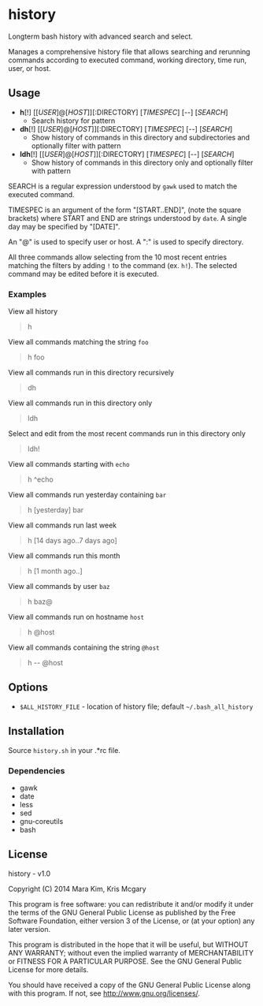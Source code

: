 # history

Longterm bash history with advanced search and select.

Manages a comprehensive history file that
allows searching and rerunning commands according to
executed command, working directory, time run, user, or host.


## Usage

* **h**[!] [[*USER*]@[*HOST*]][:DIRECTORY] [*TIMESPEC*] [--] [*SEARCH*]
  * Search history for pattern
* **dh**[!] [[*USER*]@[*HOST*]][:DIRECTORY] [*TIMESPEC*] [--] [*SEARCH*]
  * Show history of commands in this directory and subdirectories and optionally filter with pattern
* **ldh**[!] [[*USER*]@[*HOST*]][:DIRECTORY] [*TIMESPEC*] [--] [*SEARCH*]
  * Show history of commands in this directory only and optionally filter with pattern

SEARCH is a regular expression understood by `gawk` used to match the executed command.

TIMESPEC is an argument of the form "[START..END]", (note the square brackets)
where START and END are strings understood by `date`.
A single day may be specified by "[DATE]".

An "@" is used to specify user or host.
A ":" is used to specify directory.

All three commands allow selecting from the 10 most recent entries
matching the filters by adding `!` to the command (ex. `h!`).
The selected command may be edited before it is executed.

### Examples

View all history
> h

View all commands matching the string `foo`
> h foo

View all commands run in this directory recursively
> dh

View all commands run in this directory only
> ldh

Select and edit from the most recent commands run in this directory only
> ldh!

View all commands starting with `echo`
> h ^echo

View all commands run yesterday containing `bar`
> h [yesterday] bar

View all commands run last week
> h [14 days ago..7 days ago]

View all commands run this month
> h [1 month ago..]

View all commands by user `baz`
> h baz@

View all commands run on hostname `host`
> h @host

View all commands containing the string `@host`
> h -- @host


## Options

* `$ALL_HISTORY_FILE` - location of history file; default `~/.bash_all_history`


## Installation

Source `history.sh` in your .\*rc file.

### Dependencies

* gawk
* date
* less
* sed
* gnu-coreutils
* bash


## License

history - v1.0

Copyright (C) 2014  Mara Kim, Kris Mcgary

This program is free software: you can redistribute it and/or modify
it under the terms of the GNU General Public License as published by
the Free Software Foundation, either version 3 of the License, or
(at your option) any later version.

This program is distributed in the hope that it will be useful,
but WITHOUT ANY WARRANTY; without even the implied warranty of
MERCHANTABILITY or FITNESS FOR A PARTICULAR PURPOSE.  See the
GNU General Public License for more details.

You should have received a copy of the GNU General Public License
along with this program.  If not, see <http://www.gnu.org/licenses/>.

